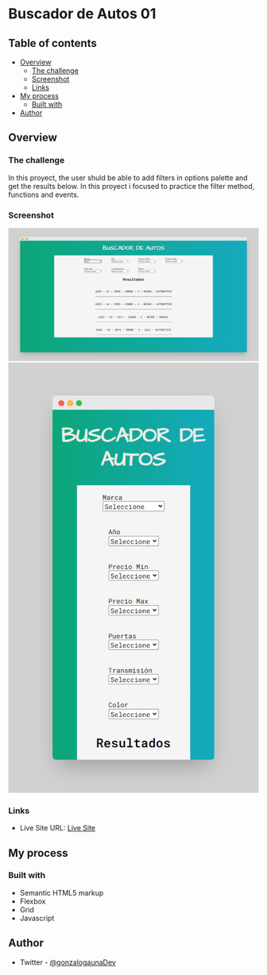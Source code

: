 # Buscador de Autos 01
## Table of contents

- [Overview](#overview)
  - [The challenge](#the-challenge)
  - [Screenshot](#screenshot)
  - [Links](#links)
- [My process](#my-process)
  - [Built with](#built-with)
- [Author](#author)

## Overview
### The challenge
In this proyect, the user shuld be able to add filters in options palette and get the results below. In this proyect i focused to practice the filter method, functions and events.

### Screenshot

![](./images/screenshot-01.png)
![](./images/screenshot-02.png)

### Links

- Live Site URL: [Live Site](https://gonzalo-gauna-buscador-de-autos-01.netlify.app/)

## My process

### Built with

- Semantic HTML5 markup
- Flexbox
- Grid
- Javascript

## Author

- Twitter - [@gonzalogaunaDev](https://twitter.com/gonzalogaunaDev)